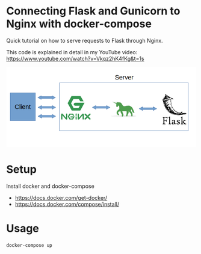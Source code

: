 Connecting Flask and Gunicorn to Nginx with docker-compose
==========================================================

Quick tutorial on how to serve requests to Flask through Nginx.

This code is explained in detail in my YouTube video: https://www.youtube.com/watch?v=Vkqz2hK4fKg&t=1s

![overview](graphic.png)

Setup
=====

Install docker and docker-compose

- https://docs.docker.com/get-docker/
- https://docs.docker.com/compose/install/

Usage
=====

```
docker-compose up
```
